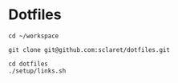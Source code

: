 # Dotfiles

```
cd ~/workspace

git clone git@github.com:sclaret/dotfiles.git

cd dotfiles
./setup/links.sh
```
